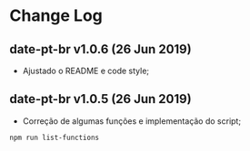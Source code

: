 # Change Log

## date-pt-br v1.0.6 (26 Jun 2019)

- Ajustado o README e code style;

## date-pt-br v1.0.5 (26 Jun 2019)

- Correção de algumas funções e implementação do script;

`npm run list-functions` 